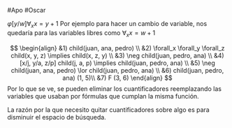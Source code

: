 #Apo #Oscar 

$\varphi [y/w] \forall_x x = y + 1$ Por ejemplo para hacer un cambio de variable, nos quedaría para las variables libres como $\forall_x x = w + 1$

$$
\begin{align}
&1) child(juan, ana, pedro) \\
&2) \forall_x \forall_y \forall_z child(x, y, z) \implies child(x, z, y) \\
&3) \neg child(juan, pedro, ana) \\
&4) [x/j, y/a, z/p] child(j, a, p) \implies child(juan, pedro, ana) \\
&5) \neg child(juan, ana, pedro) \lor child(juan, pedro, ana) \\
&6) child(juan, pedro, ana) (1, 5)\\
&7) F (3, 6)
\end{align}
$$
Por lo que se ve, se pueden eliminar los cuantificadores reemplazando las variables que usaban por fórmulas que cumplan la misma función.

La razón por la que necesito quitar cuantificadores sobre algo es para disminuir el espacio de búsqueda.

